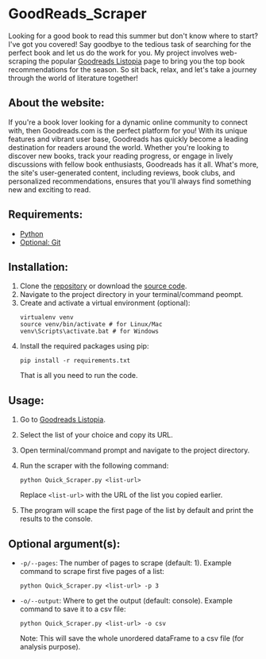 # GoodReads_Scraper

Looking for a good book to read this summer but don't know where to start? I've got you covered! Say goodbye to the tedious task of searching for the perfect book and let us do the work for you. My project involves web-scraping the popular [Goodreads Listopia](https://www.goodreads.com/list) page to bring you the top book recommendations for the season. So sit back, relax, and let's take a journey through the world of literature together!

## About the website:

If you're a book lover looking for a dynamic online community to connect with, then Goodreads.com is the perfect platform for you! With its unique features and vibrant user base, Goodreads has quickly become a leading destination for readers around the world. Whether you're looking to discover new books, track your reading progress, or engage in lively discussions with fellow book enthusiasts, Goodreads has it all. What's more, the site's user-generated content, including reviews, book clubs, and personalized recommendations, ensures that you'll always find something new and exciting to read.

## Requirements:

- [Python](https://www.python.org/downloads/)
- [Optional: Git](https://git-scm.com/downloads)

## Installation:

1. Clone the [repository](https://github.com/itadityaa/GoodReads_Scraper) or download the [source code](https://github.com/itadityaa/GoodReads_Scraper/blob/main/Quick_Scraper.py).
2. Navigate to the project directory in your terminal/command peompt.
3. Create and activate a virtual environment (optional):
   ```
   virtualenv venv
   source venv/bin/activate # for Linux/Mac
   venv\Scripts\activate.bat # for Windows
   ```
4. Install the required packages using pip:
   ```
   pip install -r requirements.txt
   ```
   That is all you need to run the code.

## Usage:

1. Go to [Goodreads Listopia](https://www.goodreads.com/list).
2. Select the list of your choice and copy its URL.
3. Open terminal/command prompt and navigate to the project directory.
4. Run the scraper with the following command:

   ```
   python Quick_Scraper.py <list-url>
   ```

   Replace `<list-url>` with the URL of the list you copied earlier.

5. The program will scape the first page of the list by default and print the results to the console.

## Optional argument(s):

- `-p/--pages`: The number of pages to scrape (default: 1).
  Example command to scrape first five pages of a list:
  ```
  python Quick_Scraper.py <list-url> -p 3
  ```
- `-o/--output`: Where to get the output (default: console).
  Example command to save it to a csv file:
  ```
  python Quick_Scraper.py <list-url> -o csv
  ```
  Note: This will save the whole unordered dataFrame to a csv file (for analysis purpose).
